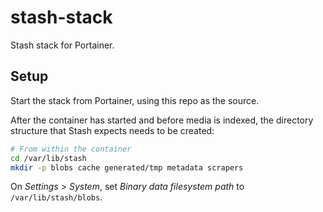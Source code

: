 # stash-stack

Stash stack for Portainer.

## Setup

Start the stack from Portainer, using this repo as the source.

After the container has started and before media is indexed, the directory structure that Stash expects needs to be created:

```bash
# From within the container
cd /var/lib/stash
mkdir -p blobs cache generated/tmp metadata scrapers
```

On _Settings_ > _System_, set _Binary data filesystem path_ to `/var/lib/stash/blobs`.
